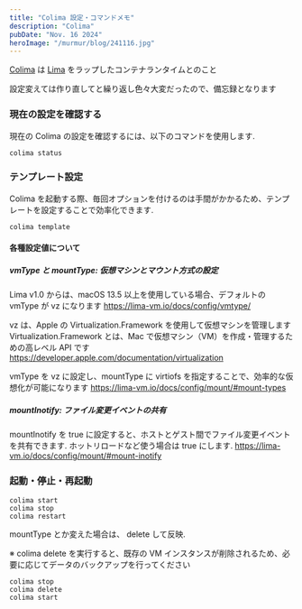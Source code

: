 ```yaml
---
title: "Colima 設定・コマンドメモ"
description: "Colima"
pubDate: "Nov. 16 2024"
heroImage: "/murmur/blog/241116.jpg"
---
```


[Colima](https://github.com/abiosoft/colima) は [Lima](https://github.com/lima-vm/lima) をラップしたコンテナランタイムとのこと

設定変えては作り直してと繰り返し色々大変だったので、備忘録となります

### 現在の設定を確認する
現在の Colima の設定を確認するには、以下のコマンドを使用します. 
```
colima status
```
### テンプレート設定
Colima を起動する際、毎回オプションを付けるのは手間がかかるため、テンプレートを設定することで効率化できます. 
```
colima template
```

#### 各種設定値について

##### vmType と mountType: 仮想マシンとマウント方式の設定
Lima v1.0 からは、macOS 13.5 以上を使用している場合、デフォルトの vmType が vz になります
https://lima-vm.io/docs/config/vmtype/

vz は、Apple の Virtualization.Framework を使用して仮想マシンを管理します
Virtualization.Framework とは、Mac で仮想マシン（VM）を作成・管理するための高レベル API です
https://developer.apple.com/documentation/virtualization

vmType を vz に設定し、mountType に virtiofs を指定することで、効率的な仮想化が可能になります
https://lima-vm.io/docs/config/mount/#mount-types

##### mountInotify: ファイル変更イベントの共有
mountInotify を true に設定すると、ホストとゲスト間でファイル変更イベントを共有できます. 
ホットリロードなど使う場合は true にします. 
https://lima-vm.io/docs/config/mount/#mount-inotify

### 起動・停止・再起動
```
colima start
colima stop
colima restart
```

mountType とか変えた場合は、 delete して反映. 

※ colima delete を実行すると、既存の VM インスタンスが削除されるため、必要に応じてデータのバックアップを行ってください
```
colima stop
colima delete
colima start
```